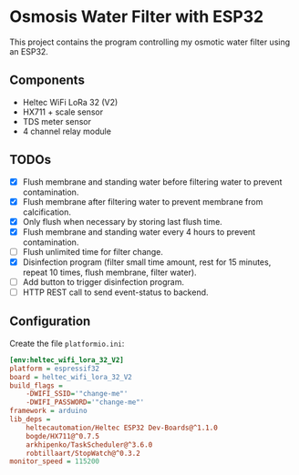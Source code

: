 # Osmosis Water Filter with ESP32

This project contains the program controlling my osmotic water filter using an ESP32.

## Components

- Heltec WiFi LoRa 32 (V2)
- HX711 + scale sensor
- TDS meter sensor
- 4 channel relay module

## TODOs

- [x] Flush membrane and standing water before filtering water to prevent contamination.
- [x] Flush membrane after filtering water to prevent membrane from calcification.
- [x] Only flush when necessary by storing last flush time.
- [x] Flush membrane and standing water every 4 hours to prevent contamination.
- [ ] Flush unlimited time for filter change.
- [x] Disinfection program (filter small time amount, rest for 15 minutes, repeat 10 times, flush membrane, filter water).
- [ ] Add button to trigger disinfection program.
- [ ] HTTP REST call to send event-status to backend.

## Configuration

Create the file `platformio.ini`:

```ini
[env:heltec_wifi_lora_32_V2]
platform = espressif32
board = heltec_wifi_lora_32_V2
build_flags = 
	-DWIFI_SSID='"change-me"'
	-DWIFI_PASSWORD='"change-me"'
framework = arduino
lib_deps = 
	heltecautomation/Heltec ESP32 Dev-Boards@^1.1.0
	bogde/HX711@^0.7.5
	arkhipenko/TaskScheduler@^3.6.0
	robtillaart/StopWatch@^0.3.2
monitor_speed = 115200
```
